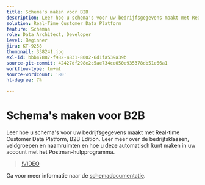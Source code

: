```yaml
---
title: Schema's maken voor B2B
description: Leer hoe u schema's voor uw bedrijfsgegevens maakt met Real-time Customer Data Platform, B2B Edition.
solution: Real-Time Customer Data Platform
feature: Schemas
role: Data Architect, Developer
level: Beginner
jira: KT-9258
thumbnail: 338241.jpg
exl-id: bbb47887-f982-4831-8002-6d1fa539a39b
source-git-commit: 42427df298e2c5ae734ce050e935378db51e66a1
workflow-type: tm+mt
source-wordcount: '80'
ht-degree: 7%

---
```


# Schema&#39;s maken voor B2B

Leer hoe u schema&#39;s voor uw bedrijfsgegevens maakt met Real-time Customer Data Platform, B2B Edition. Leer meer over de bedrijfsklassen, veldgroepen en naamruimten en hoe u deze automatisch kunt maken in uw account met het Postman-hulpprogramma.

>[!VIDEO](https://video.tv.adobe.com/v/338241?quality=12&learn=on)

Ga voor meer informatie naar de [schemadocumentatie](https://experienceleague.adobe.com/docs/experience-platform/xdm/home.html?lang=nl).
